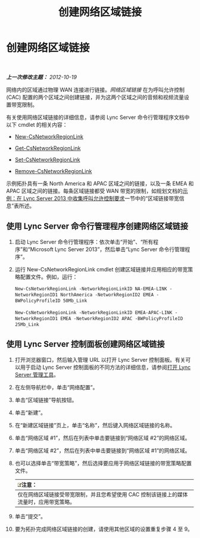 ﻿---
title: 创建网络区域链接
TOCTitle: 创建网络区域链接
ms:assetid: f8163910-8935-475d-88a2-3aa44feb9dbe
ms:mtpsurl: https://technet.microsoft.com/zh-cn/library/Gg413047(v=OCS.15)
ms:contentKeyID: 49314788
ms.date: 05/19/2016
mtps_version: v=OCS.15
ms.translationtype: HT
---

# 创建网络区域链接

 

_**上一次修改主题：** 2012-10-19_

网络内的区域通过物理 WAN 连接进行链接。*网络区域链接* 在为呼叫允许控制 (CAC) 配置的两个区域之间创建链接，并为这两个区域之间的音频和视频流量设置带宽限制。

有关使用网络区域链接的详细信息，请参阅 Lync Server 命令行管理程序文档中以下 cmdlet 的相关内容：

  - [New-CsNetworkRegionLink](new-csnetworkregionlink.md)

  - [Get-CsNetworkRegionLink](get-csnetworkregionlink.md)

  - [Set-CsNetworkRegionLink](set-csnetworkregionlink.md)

  - [Remove-CsNetworkRegionLink](remove-csnetworkregionlink.md)

示例拓扑具有一条 North America 和 APAC 区域之间的链接，以及一条 EMEA 和 APAC 区域之间的链接。每条区域链接都受 WAN 带宽的限制，如规划文档的[示例：在 Lync Server 2013 中收集呼叫允许控制要求](lync-server-2013-example-of-gathering-your-requirements-for-call-admission-control.md)一节中的“区域链接带宽信息”表所述。

## 使用 Lync Server 命令行管理程序创建网络区域链接

1.  启动 Lync Server 命令行管理程序：依次单击“开始”、“所有程序”和“Microsoft Lync Server 2013”，然后单击“Lync Server 命令行管理程序”。

2.  运行 New-CsNetworkRegionLink cmdlet 创建区域链接并应用相应的带宽策略配置文件。例如，运行：
    
        New-CsNetworkRegionLink -NetworkRegionLinkID NA-EMEA-LINK -NetworkRegionID1 NorthAmerica -NetworkRegionID2 EMEA -BWPolicyProfileID 50Mb_Link
    
        New-CsNetworkRegionLink -NetworkRegionLinkID EMEA-APAC-LINK -NetworkRegionID1 EMEA -NetworkRegionID2 APAC -BWPolicyProfileID 25Mb_Link

## 使用 Lync Server 控制面板创建网络区域链接

1.  打开浏览器窗口，然后输入管理 URL 以打开 Lync Server 控制面板。有关可以用于启动 Lync Server 控制面板的不同方法的详细信息，请参阅[打开 Lync Server 管理工具](lync-server-2013-open-lync-server-administrative-tools.md)。

2.  在左侧导航栏中，单击“网络配置”。

3.  单击“区域链接”导航按钮。

4.  单击“新建”。

5.  在“新建区域链接”页上，单击“名称”，然后键入网络区域链接的名称。

6.  单击“网络区域 \#1”，然后在列表中单击要链接到“网络区域 \#2”的网络区域。

7.  单击“网络区域 \#2”，然后在列表中单击要链接到“网络区域 \#1”的网络区域。

8.  也可以选择单击“带宽策略”，然后选择要应用于网络区域链接的带宽策略配置文件。
    
    <table>
    <thead>
    <tr class="header">
    <th><img src="images/Dn783119.note(OCS.15).gif" title="note" alt="note" />注意：</th>
    </tr>
    </thead>
    <tbody>
    <tr class="odd">
    <td>仅在网络区域链接受带宽限制，并且您希望使用 CAC 控制该链接上的媒体流量时，应用带宽策略。</td>
    </tr>
    </tbody>
    </table>


9.  单击“提交”。

10. 要为拓扑完成网络区域链接的创建，请使用其他区域的设置重复步骤 4 至 9。

